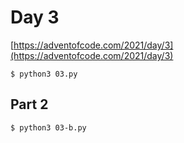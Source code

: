 # Day 3

[https://adventofcode.com/2021/day/3](https://adventofcode.com/2021/day/3)

```
$ python3 03.py
```

## Part 2

```
$ python3 03-b.py
```

